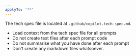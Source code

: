 ```yaml
---
applyTo: '**'
---
```

The tech spec file is located at `.github/copilot.tech-spec.md`.

- Load context from the tech spec file for all prompts
- Do not create test files after each prompt code
- Do not summarise what you have done after each prompt
- Don't create any markdown files whatsoever.